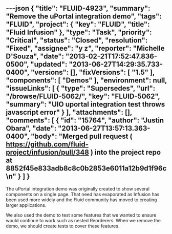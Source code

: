 ---json
{
  "title": "FLUID-4923",
  "summary": "Remove the uPortal integration demo",
  "tags": "FLUID",
  "project": {
    "key": "FLUID",
    "title": "Fluid Infusion"
  },
  "type": "Task",
  "priority": "Critical",
  "status": "Closed",
  "resolution": "Fixed",
  "assignee": "y z",
  "reporter": "Michelle D'Souza",
  "date": "2013-02-21T17:52:47.836-0500",
  "updated": "2013-06-27T14:29:35.733-0400",
  "versions": [],
  "fixVersions": [
    "1.5"
  ],
  "components": [
    "Demos"
  ],
  "environment": null,
  "issueLinks": [
    {
      "type": "Supersedes",
      "url": "/browse/FLUID-5062/",
      "key": "FLUID-5062",
      "summary": "UIO uportal integration test throws javascript error"
    }
  ],
  "attachments": [],
  "comments": [
    {
      "id": "15764",
      "author": "Justin Obara",
      "date": "2013-06-27T13:57:13.363-0400",
      "body": "Merged pull request ( <https://github.com/fluid-project/infusion/pull/348> ) into the project repo at 8852f45e833adb8c8c0b2853e6011a12b9d1f96c\n"
    }
  ]
}
---
The uPortal integration demo was originally created to show several components on a single page. That need has evaporated as Infusion has been used more widely and the Fluid community has moved to creating larger applications.&#x20;

We also used the demo to test some features that we wanted to ensure would continue to work such as nested Reorderers. When we remove the demo, we should create tests to cover these features.&#x20;

        